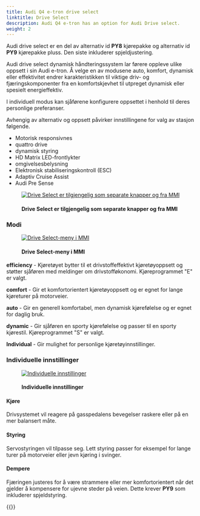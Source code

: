```yaml
---
title: Audi Q4 e-tron drive select 
linktitle: Drive Select
description: Audi Q4 e-tron has an option for Audi Drive select.
weight: 2
---
```

<!-- markdownlint-disable MD033 -->
Audi drive select er en del av alternativ id **PY8** kjørepakke og alternativ id **PY9** kjørepakke pluss. Den siste inkluderer spjeldjustering.

Audi drive select dynamisk håndteringssystem lar førere oppleve ulike oppsett i sin Audi e-tron.
Å velge en av modusene auto, komfort, dynamisk eller effektivitet endrer karakteristikken til viktige driv- og fjæringskomponenter fra en komfortskjevhet til utpreget dynamisk eller spesielt energieffektiv.

I individuell modus kan sjåførene konfigurere oppsettet i henhold til deres personlige preferanser.

Avhengig av alternativ og oppsett påvirker innstillingene for valg av stasjon følgende.

- Motorisk responsivnes
- quattro drive
- dynamisk styring
- HD Matrix LED-frontlykter
- omgivelsesbelysning
- Elektronisk stabiliseringskontroll (ESC)
- Adaptiv Cruise Assist
- Audi Pre Sense

<figure>
    <a href="https://media.electrichasgoneaudi.net/multimedia/models/q4-e-tron/technology/audidriveselect/driveselectbuttons.jpg">
        <img src="https://media.electrichasgoneaudi.net/multimedia/models/q4-e-tron/technology/audidriveselect/driveselectbuttonss.jpg"
        class="img-fluid" alt="Drive Select er tilgjengelig som separate knapper og fra MMI" title="Drive Select er tilgjengelig som separate knapper og fra MMI">
    </a>
    <figcaption><h4>Drive Select er tilgjengelig som separate knapper og fra MMI</h4></figcaption>
</figure>

### Modi

<figure>
    <a href="https://media.electrichasgoneaudi.net/multimedia/models/q4-e-tron/technology/audidriveselect/driveselectmenu.jpg">
        <img src="https://media.electrichasgoneaudi.net/multimedia/models/q4-e-tron/technology/audidriveselect/driveselectmenus.jpg"
        class="img-fluid" alt="Drive Select-meny i MMI" title="Drive Select-meny i MMI">
    </a>
    <figcaption><h4>Drive Select-meny i MMI</h4></figcaption>
</figure>

**efficiency** - Kjøretøyet bytter til et drivstoffeffektivt kjøretøyoppsett og støtter sjåføren med meldinger om drivstofføkonomi. Kjøreprogrammet "E" er valgt.

**comfort** - Gir et komfortorientert kjøretøyoppsett og er egnet for lange kjøreturer på motorveier.

**auto** - Gir en generell komfortabel, men dynamisk kjørefølelse og er egnet for daglig bruk.

**dynamic** - Gir sjåføren en sporty kjørefølelse og passer til en sporty kjørestil. Kjøreprogrammet "S" er valgt.

**Individual** - Gir mulighet for personlige kjøretøyinnstillinger.

### Individuelle innstillinger

<figure>
    <a href="https://media.electrichasgoneaudi.net/multimedia/models/q4-e-tron/technology/audidriveselect/individualsettings.jpg">
        <img src="https://media.electrichasgoneaudi.net/multimedia/models/q4-e-tron/technology/audidriveselect/individualsettingss.jpg"
        class="img-fluid" alt="Individuelle innstillinger" title="Individuelle innstillinger">
    </a>
    <figcaption><h4>Individuelle innstillinger</h4></figcaption>
</figure>

#### Kjøre

Drivsystemet vil reagere på gasspedalens bevegelser raskere eller på en mer balansert måte.

#### Styring

Servostyringen vil tilpasse seg. Lett styring passer for eksempel for lange turer på motorveier eller jevn kjøring i svinger.

#### Dempere

Fjæringen justeres for å være strammere eller mer komfortorientert når det gjelder å kompensere for ujevne steder på veien.
Dette krever **PY9** som inkluderer spjeldstyring.

{{<children description="true" />}}
